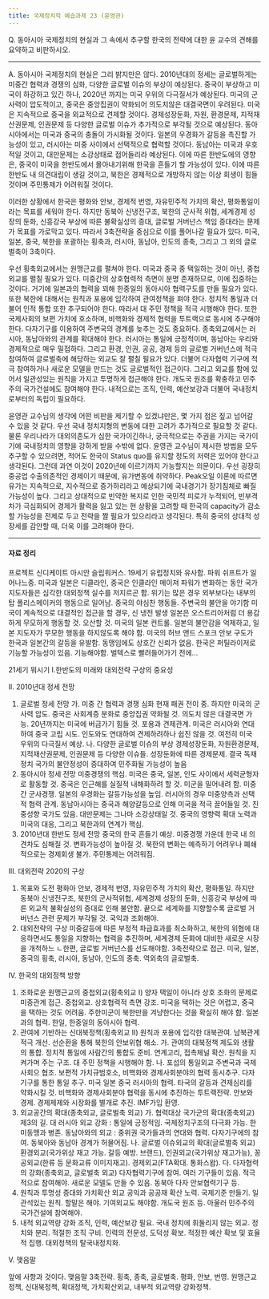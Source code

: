 ```yaml
---
title: 국제정치학 예습과제 23 (윤영관)
---
```


Q. 동아시아 국제정치의 현실과 그 속에서 추구할 한국의 전략에 대한 윤 교수의 견해를 요약하고 비판하시오.

---

A. 동아시아 국제정치의 현실은 그리 밝지만은 않다. 2010년대의 정세는 글로벌하게는 미중간 협력과 경쟁의 심화, 다양한 글로벌 이슈의 부상이 예상된다. 중국이 부상하고 미국이 하강하고 있긴 하나, 2020년 까지는 미국 우위의 다극질서가 예상된다. 미국의 군사력이 압도적이고, 중국은 중앙집권이 약화되어 의도치않은 대결국면이 우려된다. 미국은 지속적으로 중국을 외교적으로 견제할 것이다. 경제성장둔화, 자원, 환경문제, 지적재산권문제, 인권문제 등 다양한 글로벌 이슈가 추가적으로 부각될 것으로 예상된다. 동아시아에서는 미국과 중국의 충돌이 가시화될 것이다. 일본의 우경화가 갈등을 촉진할 가능성이 있고, 러시아는 미중 사이에서 선택적으로 협력할 것이다. 동남아는 미국과 우호적일 것이고, 대만문제는 소강상태로 접어들리라 예상된다. 이에 따른 한반도에의 영향은, 중국이 미국을 한반도에서 몰아내기위해 한국을 흔들기 할 가능성이 있다. 이에 따른 한반도 내 의견대립이 생길 것이고, 북한은 경제적으로 개방하지 않는 이상 회생이 힘들 것이며 주민통제가 어려워질 것이다.

이러한 상황에서 한국은 평화와 안보, 경제적 번영, 자유민주적 가치의 확산, 평화통일이라는 목표를 세워야 한다. 하지만 동북아 신냉전구조, 북한의 군사적 위협, 세계경제 성장의 둔화, 신흥강국 부상에 따른 불확실성의 증대, 글로벌 거버넌스 책임 증대라는 문제가 목표를 가로막고 있다. 따라서 3축전략을 중심으로 이를 풀어나갈 필요가 있다. 미국, 일본, 중국, 북한을 포괄하는 횡축과, 러시아, 동남아, 인도의 종축, 그리고 그 외의 글로벌축이 3축이다.

우선 횡축외교에서는 원맹근교를 펼쳐야 한다. 미국과 중국 중 택일하는 것이 아닌, 중첩외교를 펼칠 필요가 있다. 미중간의 상호협력적 측면이 분명 존재하므로, 이에 집중하는 것이다. 거기에 일본과의 협력을 꾀해 한중일의 동아시아 협력구도를 만들 필요가 있다. 또한 북한에 대해서는 원칙과 포용에 입각하여 관여정책을 펴야 한다. 정치적 통일과 더불어 인적 통합 또한 추구되어야 한다. 따라서 대 주민 정책을 적극 시행해야 한다. 또한 국제사회의 보편 가치에 호소하며, 비핵화와 경제적 협력을 투트랙으로 동시에 추구해야 한다. 다자기구를 이용하여 주변국의 경계를 늦추는 것도 중요하다. 종축외교에서는 러시아, 동남아와의 관계를 확대해야 한다. 러시아는 통일에 긍정적이며, 동남아는 우리와 경제적으로 매우 밀접하다. 그리고 환경, 인권, 공공, 경제 등의 글로벌 거버넌스에 적극 참여하여 글로벌축에 해당하는 외교도 잘 펼칠 필요가 있다. 더불어 다자협력 기구에 적극 참여하거나 새로운 모델을 만드는 것도 글로벌적인 접근이다. 그리고 외교를 함에 있어서 일관성있는 원칙을 가지고 투명하게 접근해야 한다. 개도국 원조를 확충하고 민주주의 국가건설에도 참여해야 한다. 내적으로는 조직, 인력, 예산보강과 더불어 국내정치로부터의 독립이 필요하다.

윤영관 교수님의 생각에 어떤 비판을 제기할 수 있겠냐만은, 몇 가지 점은 짚고 넘어갈 수 있을 것 같다. 우선 국내 정치지형의 변동에 대한 고려가 추가적으로 필요할 것 같다. 물론 우리나라가 대외의존도가 심한 국가이긴하나, 궁극적으로는 주권을 가지는 국가이기에 국내정치의 영향을 강하게 받을 수밖에 없다. 윤영관 교수님이 제시한 방법을 모두 추구할 수 있으려면, 적어도 한국이 Status quo를 유지할 정도의 저력은 있어야 한다고 생각된다. 그런데 과연 이것이 2020년에 이르기까지 가능할지는 의문이다. 우선 굉장히 중공업 수출의존적인 경제이기 때문에, 유가변동에 취약하다. Peak오일 이론에 따르면 유가는 지속적으로, 지수적으로 증가하리라고 예상되기에 국내경기가 장기침체로 빠질 가능성이 높다. 그리고 상대적으로 빈약한 복지로 인한 국민적 피로가 누적되어, 빈부격차가 극심화되어 경제가 활력을 잃고 있는 현 상황을 고려할 때 한국의 capacity가 감소할 가능성을 전제로 두고 전략을 짤 필요가 있으리라고 생각된다. 특히 중국의 상대적 성장세를 감안할 때, 더욱 이를 고려해야 한다.

---

#### 자료 정리

프로젝트 신디케이트
아시안 슬립워커스.
19세기 유럽정치와 유사함.
파워 쉬프트가 일어나느중. 미국과 일본은 디클라인, 중국은 인클라인
메이져 파워가 변화하는 동안 국가지도자들은 심각한 대외정책 실수를 저지르곤 함.
위기는 많은 경우 외부보다는 내부의 탑 폴리스메이커의 행동으로 일어남.
중국의 야심찬 행동들. 주변국의 불안을 야기함
미국이 계속적으로 대결적인 접근을 할 경우, 신 냉전 발생
일본은 오스트리아처럼 더 용감하게 무모하게 행동할 것. 오산할 것. 미국의 일본 컨트롤. 일본의 불안감을 억제하고, 일본 지도자가 무모한 행동을 하지않도록 해야 함.
미국의 허브 앤드 스포크 안보 구도가 한국과 일본간의 갈등을 유발함. 동맹임에도 상호간 신뢰가 없음.
한국은 퍼틸라이저로 기능할 가능성이 있음. 기능해야함. 벌텍스로 빨려들어가기 전에...

21세기 뭐시기
Ⅰ.한반도의 미래와 대외전략 구상의 중요성

Ⅱ. 2010년대 정세 전망

 1. 글로벌 정세 전망
  가. 미중 간 협력과 경쟁 심화
현재 패권 전이 중. 하지만 미국의 군사력 압도. 중국은 사회계증 분화로 중앙집권 약화될 것. 의도치 않은 대결국면 가능. 20년까지는 미국에 버금가기 힘들 것. 포용과 견제관계. 미국은 러시아와 연대하여 중국 고립 시도. 인도와도 연대하여 견제하려하나 쉽진 않을 것. 여전히 미국 우위의 다극질서 예상.
  나. 다양한 글로벌 이슈의 부상
경제성장둔화, 자원환경문제, 지적재산권문제, 인권문제 등 다양한 이슈들. 성장둔화에 따른 경제문제. 결국 독재정치 국가의 불안정성이 증대하여 민주화될 가능성이 높음
 2. 동아시아 정세 전망
미중경쟁의 핵심. 미국은 중국, 일본, 인도 사이에서 세력균형자로 활동할 것. 중국은 인근해를 실질적 내해화하려 할 것. 미군을 밀어내려 함. 미중간 군사경쟁. 일본의 우경화는 갈등가능성을 높임. 러시아의 경우 미중양측과 선택적 협력 관계. 동남아시아는 중국과 해양갈등으로 인해 미국을 적극 끌어들일 것. 친중성향 국가도 있음. 대만문제는 그나마 소강상태일 것. 중국의 영향력 확대 노력과 미국의 대응, 그리고 북한과의 연계가 핵심.
 3. 2010년대 한반도 정세 전망
중국의 한국 흔들기 예상. 미중경쟁 가운데 한국 내 의견차도 심해질 것. 변화가능성이 높아질 것. 북한의 변화는 예측하기 어려우나 폐쇄적으로는 경제회생 불가. 주민통제는 어려워짐.

Ⅲ. 대외전략 2020의 구상

 1. 목표와 도전
평화아 안보, 경제적 번영, 자유민주적 가치의 확산, 평화통일. 하지만 동북아 신냉전구조, 북한의 군사적위협, 세계경제 성장의 둔화, 신흥강국 부상에 따른 외교적 불확실성의 증대로 인해 불안함. 끝으로 세계화를 지향할수록 글로벌 거버넌스 관련 문제가 부각될 것. 국익과 조화해야.
 2. 대외전략의 구상
미중갈등에 따른 부정적 파급효과를 최소화하고, 북한의 위협에 대응하면서도 통일을 지향하는 협력을 추진하며, 세계경제 둔화에 대비한 새로운 시장을 개척하느 ㄴ한편, 글로벌 거버넌스를 선도해야함. 3축전략으로 접근. 미국, 일본, 중국의 횡축, 러시아, 동남아, 인도의 종축. 역외축의 글로벌축.

Ⅳ. 한국의 대외정책 방향

 1. 조화로운 원맹근교의 중첩외교(횡축외교 Ⅰ)
양자 택일이 아니라 상호 조화의 문제로 미중관계 접근. 중첩외교. 상호협력적 측면 강조. 미국을 택하는 것은 어렵고, 중국을 택하는 것도 어려움. 주한미군이 북한만을 겨냥한다는 것을 확실히 해야 함. 일본과의 협력. 한일, 한중일의 동아시아 협력.
 2. 관여에 기반하는 신대북정책(횡축외교 Ⅱ)
원칙과 포용에 입각한 대북관여. 남북관계 적극 개선. 선순환을 통해 북한의 안보위협 해소.
  가. 관여의 대북정책
제도와 생활의 통합. 정치적 통일에 사람간의 통합도 준비. 연계고리, 접촉체널 확산. 원칙을 지켜가며 주는 구조. 대 주민 정책을 시행해야 함.
  나. 포섭의 통일외교
주변국과 국제사회으 협조. 보편적 가치규범호소, 비핵화와 경제사회분야의 협력 동시추구. 다자기구를 통한 통일 추구. 미국 일본 중국 러시아의 협력. 타국의 갈등과 견제심리를 약화시킬 것. 비핵화와 경제사회분야 협력을 동시에 추진하는 투트랙전략. 안보와 경제. 경제제제와 시장화를 별개로 추진. IMF가입 환영.
 3. 외교공간의 확대(종축외교, 글로벌축 외교)
  가. 협력대상 국가군의 확대(종축외교)
제3의 길. 대 러시아 외교 강화 : 통일에 긍정적임. 국제정치구조의 다극화 가능. 한미동맹과 병존. 동남아와의 외교 : 중위권 국가들과의 연대와 협력. 다자기구에의 참여. 동북아와 동남아 경계가 허물어짐.
  나. 글로벌 이슈외교의 확대(글로벌축 외교)
환경외교(국가위상 재고 가능. 갈등 예방. 브랜드), 인권외교(국가위상 재고가능), 꽁공외교(한류 등 문화교류 이미지재고). 경제외교(FTA확대. 통화스왑).
  다. 다자협력의 강화(종축외교, 글로벌축 외교)
다자협력기구에 참여. 여러 기구들이 있음. 적극적으로 참여해야. 새로운 모델도 만들 수 있음. 동북아 다자 안보협력기구 등.
 4. 원칙과 투명성 증대와 가치확산 외교
공익과 공공재 확산 노력. 국제기준 만들기. 일관석있는 원칙. 할말은 해야. 기여외교도 해야함. 개도국 원조 등. 아울러 민주주의 국가건설에 참여해야.
 5. 내적 외교역량 강화
조직, 인력, 예산보강 필요. 국내 정치에 휘둘리지 않는 외교. 정치와 분리. 적절한 조직 구비. 인력의 전문성, 도덕성 확보. 적정한 예산 확보 및 효율적 집행. 대외정책의 탈국내정치화.

Ⅴ. 맺음말

앞에 사항과 것이다.
 맺음말
3축전략. 횡축, 종축, 글로벌축. 평화, 안보, 번영. 원맹근교정책, 신대북정책, 확대정책, 가치확산외교, 내부적 외교역량 강화정책.
